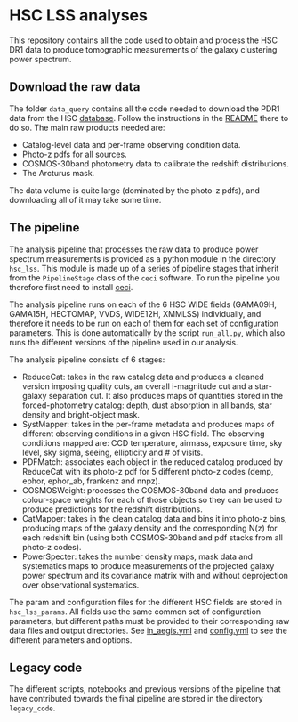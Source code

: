 # HSC LSS analyses

This repository contains all the code used to obtain and process the HSC DR1 data to produce tomographic measurements of the galaxy clustering power spectrum.


## Download the raw data

The folder `data_query` contains all the code needed to download the PDR1 data from the HSC [database](https://hsc-release.mtk.nao.ac.jp). Follow the instructions in the [README](./data_query/README.md) there to do so. The main raw products needed are:
* Catalog-level data and per-frame observing condition data.
* Photo-z pdfs for all sources.
* COSMOS-30band photometry data to calibrate the redshift distributions.
* The Arcturus mask.

The data volume is quite large (dominated by the photo-z pdfs), and downloading all of it may take some time.


## The pipeline

The analysis pipeline that processes the raw data to produce power spectrum measurements is provided as a python module in the directory `hsc_lss`. This module is made up of a series of pipeline stages that inherit from the `PipelineStage` class of the `ceci` software. To run the pipeline you therefore first need to install [ceci](https://github.com/LSSTDESC/ceci).

The analysis pipeline runs on each of the 6 HSC WIDE fields (GAMA09H, GAMA15H, HECTOMAP, VVDS, WIDE12H, XMMLSS) individually, and therefore it needs to be run on each of them for each set of configuration parameters. This is done automatically by the script `run_all.py`, which also runs the different versions of the pipeline used in our analysis.

The analysis pipeline consists of 6 stages:
* ReduceCat: takes in the raw catalog data and produces a cleaned version imposing quality cuts, an overall i-magnitude cut and a star-galaxy separation cut. It also produces maps of quantities stored in the forced-photometry catalog: depth, dust absorption in all bands, star density and bright-object mask.
* SystMapper: takes in the per-frame metadata and produces maps of different observing conditions in a given HSC field. The observing conditions mapped are: CCD temperature, airmass, exposure time, sky level, sky sigma, seeing, ellipticity and # of visits.
* PDFMatch: associates each object in the reduced catalog produced by ReduceCat with its photo-z pdf for 5 different photo-z codes (demp, ephor, ephor_ab, frankenz and nnpz).
* COSMOSWeight: processes the COSMOS-30band data and produces colour-space weights for each of those objects so they can be used to produce predictions for the redshift distributions.
* CatMapper: takes in the clean catalog data and bins it into photo-z bins, producing maps of the galaxy density and the corresponding N(z) for each redshift bin (using both COSMOS-30band and pdf stacks from all photo-z codes).
* PowerSpecter: takes the number density maps, mask data and systematics maps to produce measurements of the projected galaxy power spectrum and its covariance matrix with and without deprojection over observational systematics.

The param and configuration files for the different HSC fields are stored in `hsc_lss_params`. All fields use the same common set of configuration parameters, but different paths must be provided to their corresponding raw data files and output directories. See [in_aegis.yml](./hsc_lss_params/in_aegis.yml) and [config.yml](./hsc_lss_params/config.yml) to see the different parameters and options.


## Legacy code

The different scripts, notebooks and previous versions of the pipeline that have contributed towards the final pipeline are stored in the directory `legacy_code`.
